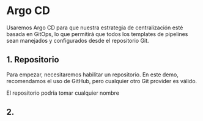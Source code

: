 # Argo CD

Usaremos Argo CD para que nuestra estrategia de centralización esté basada en GitOps, lo que permitirá que todos los templates de pipelines sean manejados y configurados desde el repositorio Git.

## 1. Repositorio

Para empezar, necesitaremos habilitar un repositorio. En este demo, recomendamos el uso de GitHub, pero cualquier otro Git provider es válido. 

El repositorio podría tomar cualquier nombre 

## 2. 
